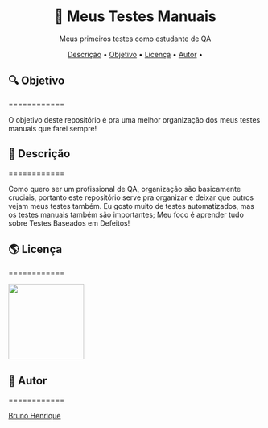 <h1 align="center"> 📕 Meus Testes Manuais</h1>

<p align="center">Meus primeiros testes como estudante de QA</p>

<p align="center">
<a href="#Descricao">Descrição</a> •
<a href="#Objetivo">Objetivo</a> •
<a href="#licenca">Licença</a> •
<a href="#autor">Autor</a> •
</p>


## 🔍 Objetivo
============

O objetivo deste repositório é pra uma melhor organização dos meus testes manuais que farei sempre!

## 📎 Descrição
============

Como quero ser um profissional de QA, organização são basicamente cruciais, portanto este repositório serve pra organizar 
e deixar que outros vejam meus testes também.
Eu gosto muito de testes automatizados, mas os testes manuais também são importantes;
Meu foco é aprender tudo sobre Testes Baseados em Defeitos!

## 🌎 Licença
============

<img  width="150" src="https://img.shields.io/github/license/mashape/apistatus?color=gree&style=plastic" />


## 🧔 Autor
============

<a href="https://github.com/DevBrunohs"> Bruno Henrique</a>
